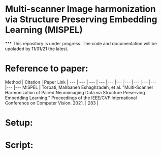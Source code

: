 # Multi-scanner Image harmonization via Structure Preserving Embedding Learning (MISPEL)
*** This repository is under progress. The code and documentation will be upoladed by 11/01/21 the latest.
# Reference to paper: 
Method | Citation | Paper Link |
--- | --- | --- | --- |--- |--- |--- |--- |--- |--- |--- |---
MISPEL | Torbati, Mahbaneh Eshaghzadeh, et al. "Multi-Scanner Harmonization of Paired Neuroimaging Data via Structure Preserving Embedding Learning." Proceedings of the IEEE/CVF International Conference on Computer Vision. 2021. | 283 |

# Setup:
# Script:
